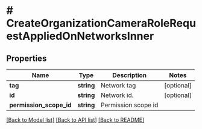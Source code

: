 # # CreateOrganizationCameraRoleRequestAppliedOnNetworksInner

## Properties

Name | Type | Description | Notes
------------ | ------------- | ------------- | -------------
**tag** | **string** | Network tag | [optional]
**id** | **string** | Network id. | [optional]
**permission_scope_id** | **string** | Permission scope id |

[[Back to Model list]](../../README.md#models) [[Back to API list]](../../README.md#endpoints) [[Back to README]](../../README.md)
